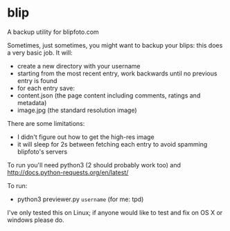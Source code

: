 # blip

A backup utility for blipfoto.com

Sometimes, just sometimes, you might want to backup your blips: this does a very basic job. It will:
* create a new directory with your username
* starting from the most recent entry, work backwards until no previous entry is found
* for each entry save:
 * content.json (the page content including comments, ratings and metadata)
 * image.jpg (the standard resolution image)

There are some limitations:
* I didn't figure out how to get the high-res image
* it will sleep for 2s between fetching each entry to avoid spamming blipfoto's servers

To run you'll need python3 (2 should probably work too) and http://docs.python-requests.org/en/latest/

To run:

* python3 previewer.py `username` (for me: tpd)

I've only tested this on Linux; if anyone would like to test and fix on OS X or windows please do.

